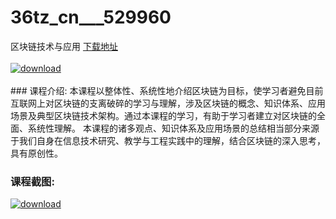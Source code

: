 # 36tz_cn___529960
区块链技术与应用
[下载地址](http://www.36tz.cn/article/529960 "下载地址")
<br/></br>[![download](http://36tz.cn/muke_img/2020_01_1-48-300x172.png "下载地址")](http://www.36tz.cn/article/529960 "下载地址")
<br/></br>### 课程介绍:
本课程以整体性、系统性地介绍区块链为目标，使学习者避免目前互联网上对区块链的支离破碎的学习与理解，涉及区块链的概念、知识体系、应用场景及典型区块链技术架构。通过本课程的学习，有助于学习者建立对区块链的全面、系统性理解。
本课程的诸多观点、知识体系及应用场景的总结相当部分来源于我们自身在信息技术研究、教学与工程实践中的理解，结合区块链的深入思考，具有原创性。

### 课程截图:
[![download](http://36tz.cn/muke_img/2020_01_11-50.png "下载地址")](http://www.36tz.cn/article/529960 "下载地址")
